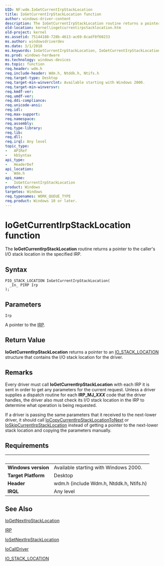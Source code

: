 ```yaml
---
UID: NF:wdm.IoGetCurrentIrpStackLocation
title: IoGetCurrentIrpStackLocation function
author: windows-driver-content
description: The IoGetCurrentIrpStackLocation routine returns a pointer to the caller's I/O stack location in the specified IRP.
old-location: kernel\iogetcurrentirpstacklocation.htm
old-project: kernel
ms.assetid: 75144188-728b-4613-ac69-8cadf0f60233
ms.author: windowsdriverdev
ms.date: 3/1/2018
ms.keywords: IoGetCurrentIrpStackLocation, IoGetCurrentIrpStackLocation routine [Kernel-Mode Driver Architecture], k104_f92e53c7-8a26-4cb0-859b-b0a7be4dce6a.xml, kernel.iogetcurrentirpstacklocation, wdm/IoGetCurrentIrpStackLocation
ms.prod: windows-hardware
ms.technology: windows-devices
ms.topic: function
req.header: wdm.h
req.include-header: Wdm.h, Ntddk.h, Ntifs.h
req.target-type: Desktop
req.target-min-winverclnt: Available starting with Windows 2000.
req.target-min-winversvr: 
req.kmdf-ver: 
req.umdf-ver: 
req.ddi-compliance: 
req.unicode-ansi: 
req.idl: 
req.max-support: 
req.namespace: 
req.assembly: 
req.type-library: 
req.lib: 
req.dll: 
req.irql: Any level
topic_type:
-	APIRef
-	kbSyntax
api_type:
-	HeaderDef
api_location:
-	Wdm.h
api_name:
-	IoGetCurrentIrpStackLocation
product: Windows
targetos: Windows
req.typenames: WORK_QUEUE_TYPE
req.product: Windows 10 or later.
---
```



# IoGetCurrentIrpStackLocation function
The <b>IoGetCurrentIrpStackLocation</b> routine returns a pointer to the caller's I/O stack location in the specified IRP.

## Syntax

````
PIO_STACK_LOCATION IoGetCurrentIrpStackLocation(
  _In_ PIRP Irp
);
````

## Parameters

`Irp`

A pointer to the <a href="..\wdm\ns-wdm-_irp.md">IRP</a>.


## Return Value

<b>IoGetCurrentIrpStackLocation</b> returns a pointer to an <a href="..\wdm\ns-wdm-_io_stack_location.md">IO_STACK_LOCATION</a> structure that contains the I/O stack location for the driver.

## Remarks

Every driver must call <b>IoGetCurrentIrpStackLocation</b> with each IRP it is sent in order to get any parameters for the current request. Unless a driver supplies a dispatch routine for each <b>IRP_MJ_<i>XXX</i></b> code that the driver handles, the driver also must check its I/O stack location in the IRP to determine what operation is being requested.

If a driver is passing the same parameters that it received to the next-lower driver, it should call <a href="..\wdm\nf-wdm-iocopycurrentirpstacklocationtonext.md">IoCopyCurrentIrpStackLocationToNext</a> or <a href="https://msdn.microsoft.com/library/windows/hardware/ff550355">IoSkipCurrentIrpStackLocation</a> instead of getting a pointer to the next-lower stack location and copying the parameters manually.

## Requirements
| &nbsp; | &nbsp; |
| ---- |:---- |
| **Windows version** | Available starting with Windows 2000.  |
| **Target Platform** | Desktop |
| **Header** | wdm.h (include Wdm.h, Ntddk.h, Ntifs.h) |
| **IRQL** | Any level |

## See Also

<a href="..\wdm\nf-wdm-iogetnextirpstacklocation.md">IoGetNextIrpStackLocation</a>



<a href="..\wdm\ns-wdm-_irp.md">IRP</a>



<a href="..\wdm\nf-wdm-iosetnextirpstacklocation.md">IoSetNextIrpStackLocation</a>



<a href="..\wdm\nf-wdm-iocalldriver.md">IoCallDriver</a>



<a href="..\wdm\ns-wdm-_io_stack_location.md">IO_STACK_LOCATION</a>